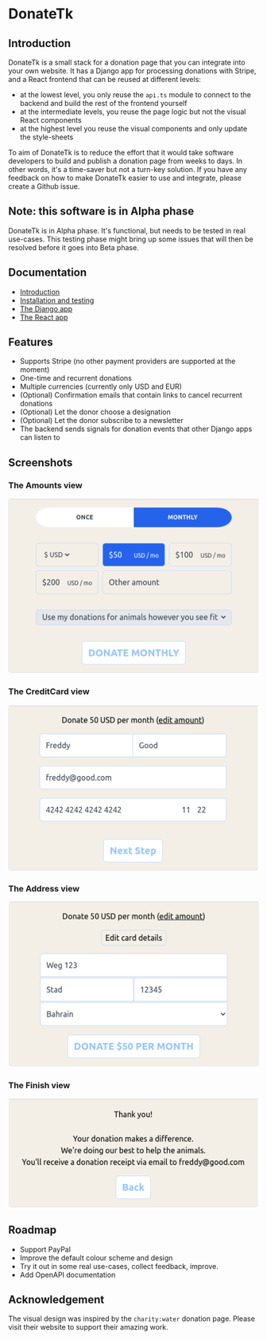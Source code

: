 # DonateTk

## Introduction

DonateTk is a small stack for a donation page that you can integrate into your own website.
It has a Django app for processing donations with Stripe, and a React frontend that can be
reused at different levels:

- at the lowest level, you only reuse the `api.ts` module to connect to the backend and build the rest
  of the frontend yourself
- at the intermediate levels, you reuse the page logic but not the visual React components
- at the highest level you reuse the visual components and only update the style-sheets

To aim of DonateTk is to reduce the effort that it would take software developers to build and publish a
donation page from weeks to days. In other words, it's a time-saver but not a turn-key solution. If you
have any feedback on how to make DonateTk easier to use and integrate, please create a Github issue.

## Note: this software is in Alpha phase

DonateTk is in Alpha phase. It's functional, but needs to be tested in real use-cases.
This testing phase might bring up some issues that will then be resolved before it goes
into Beta phase.

## Documentation

- [Introduction](https://github.com/mnieber/donate-tk/blob/1897c5f65606876bed42ed43b30509985aee7de1/doc/introduction.rst)
- [Installation and testing](https://github.com/mnieber/donate-tk/blob/1897c5f65606876bed42ed43b30509985aee7de1/doc/installation-and-testing.rst)
- [The Django app](https://github.com/mnieber/donate-tk/blob/1897c5f65606876bed42ed43b30509985aee7de1/doc/django-app.rst)
- [The React app](https://github.com/mnieber/donate-tk/blob/1897c5f65606876bed42ed43b30509985aee7de1/doc/react-app.rst)

## Features

- Supports Stripe (no other payment providers are supported at the moment)
- One-time and recurrent donations
- Multiple currencies (currently only USD and EUR)
- (Optional) Confirmation emails that contain links to cancel recurrent donations
- (Optional) Let the donor choose a designation
- (Optional) Let the donor subscribe to a newsletter
- The backend sends signals for donation events that other Django apps can listen to

## Screenshots

### The Amounts view

![alt text](https://github.com/mnieber/donate-tk/blob/abdb8e8fe288256b002c489d65787fb287a2c2a8/doc/img/AmountsView.png)

### The CreditCard view

![alt text](https://github.com/mnieber/donate-tk/blob/abdb8e8fe288256b002c489d65787fb287a2c2a8/doc/img/CreditCardView.png)

### The Address view

![alt text](https://github.com/mnieber/donate-tk/blob/abdb8e8fe288256b002c489d65787fb287a2c2a8/doc/img/AddressView.png)

### The Finish view

![alt text](https://github.com/mnieber/donate-tk/blob/abdb8e8fe288256b002c489d65787fb287a2c2a8/doc/img/FinishView.png)

## Roadmap

- Support PayPal
- Improve the default colour scheme and design
- Try it out in some real use-cases, collect feedback, improve.
- Add OpenAPI documentation

## Acknowledgement

The visual design was inspired by the `charity:water` donation page. Please visit their website to support their amazing work.
